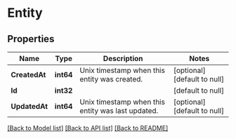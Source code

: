 # Entity

## Properties
Name | Type | Description | Notes
------------ | ------------- | ------------- | -------------
**CreatedAt** | **int64** | Unix timestamp when this entity was created. | [optional] [default to null]
**Id** | **int32** |  | [default to null]
**UpdatedAt** | **int64** | Unix timestamp when this entity was last updated. | [optional] [default to null]

[[Back to Model list]](../README.md#documentation-for-models) [[Back to API list]](../README.md#documentation-for-api-endpoints) [[Back to README]](../README.md)

